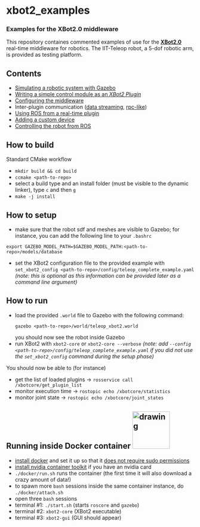 # xbot2_examples
### Examples for the XBot2.0 middleware

This repository containes commented examples of use for the [**XBot2.0**](https://advrhumanoids.github.io/xbot2_wip/quickstart.html) real-time middleware for robotics. The IIT-Teleop robot, a 5-dof robotic arm, is provided as testing platform.

## Contents

- [Simulating a robotic system with Gazebo](docs/gazebo-sim.md)
- [Writing a simple control module as an *XBot2 Plugin*](src/homing_example/README.md)
- [Configuring the middleware](config/README.md)
- Inter-plugin communication ([data streaming](src/talker_listener/README.md), [rpc-like](src/client_server/README.md))
- [Using ROS from a real-time plugin](src/ros_from_rt/README.md)
- [Adding a custom device](src/device/README.md)
- [Controlling the robot from ROS](src/ros_api/README.md)

## How to build

Standard CMake workflow

 - `mkdir build && cd build`
 - `ccmake <path-to-repo>`
 - select a build type and an install folder (must be visible to the dynamic linker), type `c` and then `g`
 - `make -j install`

 ## How to setup

  - make sure that the robot sdf and meshes are visible to Gazebo; for instance, you can add the following line to your `.bashrc`
   ```
   export GAZEBO_MODEL_PATH=$GAZEBO_MODEL_PATH:<path-to-repo>/models/database
   ```
- set the XBot2 configuration file to the provided example with `set_xbot2_config <path-to-repo>/config/teleop_complete_example.yaml` *(note: this is optional as this information can be provided later as a command line argument)*


 ## How to run

- load the provided `.world` file to Gazebo with the following command:
  ```
  gazebo <path-to-repo>/world/teleop_xbot2.world
  ```
  you should now see the robot inside Gazebo
- run XBot2 with `xbot2-core` or `xbot2-core --verbose` *(note: add `--config <path-to-repo>/config/teleop_complete_example.yaml` if you did not use the  `set_xbot2_config` command during the setup phase)*


You should now be able to (for instance)
 
 - get the list of loaded plugins -> `rosservice call /xbotcore/get_plugin_list`
 - monitor execution time -> `rostopic echo /xbotcore/statistics`
 - monitor joint state -> `rostopic echo /xbotcore/joint_states`

<h2>Running inside Docker container <img src="https://www.docker.com/sites/default/files/d8/styles/role_icon/public/2019-07/horizontal-logo-monochromatic-white.png" alt="drawing" width="100"/> </h2>

 - [install docker](https://docs.docker.com/engine/install/ubuntu/#install-using-the-repository)
   and set it up so that it [does not require sudo permissions](https://docs.docker.com/engine/install/linux-postinstall/)
 - [install nvidia container toolkit](https://docs.nvidia.com/datacenter/cloud-native/container-toolkit/install-guide.html#docker) if you have an nvidia card
 - `./docker/run.sh` runs the container (the first time it will also download a crazy amount of data!)
 - to spawn more `bash` sessions inside the same container instance, do `./docker/attach.sh`
 - open three `bash` sessions
 - terminal #1: `./start.sh` (starts `roscore` and `gazebo`)
 - terminal #2: `xbot2-core` (XBot2 executable)
 - terminal #3: `xbot2-gui` (GUI should appear)

